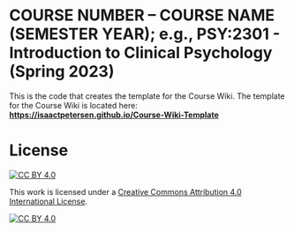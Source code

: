 # COURSE NUMBER – COURSE NAME (SEMESTER YEAR); e.g., PSY:2301 - Introduction to Clinical Psychology (Spring 2023)

This is the code that creates the template for the Course Wiki.
The template for the Course Wiki is located here: **https://isaactpetersen.github.io/Course-Wiki-Template**

# License

[![CC BY 4.0][cc-by-shield]][cc-by]

This work is licensed under a
[Creative Commons Attribution 4.0 International License][cc-by].

[![CC BY 4.0][cc-by-image]][cc-by]

[cc-by]: http://creativecommons.org/licenses/by/4.0/
[cc-by-image]: https://i.creativecommons.org/l/by/4.0/88x31.png
[cc-by-shield]: https://img.shields.io/badge/License-CC%20BY%204.0-lightgrey.svg
